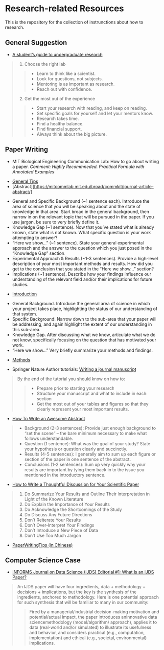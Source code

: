 # Research-related Resources
This is the repository for the collection of instrunctions about how to research.

## General Suggestion
* [A student’s guide to undergraduate research](https://www.nature.com/articles/d41586-019-00871-x)
> 1. Choose the right lab
>> + Learn to think like a scientist.
>> + Look for questions, not subjects.
>> + Mentoring is as important as research.
>> + Reach out with confidence.
> 2. Get the most out of the experience
>> + Start your research with reading, and keep on reading.
>> + Set specific goals for yourself and let your mentors know.
>> + Research takes time.
>> + Find a healthy balance.
>> + Find financial support.
>> + Always think about the big picture.

## Paper Writing
* MIT Biological Engineering Communication Lab: How to go about writing a paper. *Comment: Highly Recommneded. Practical Formula with Annotated Examples*
+ [General Tips](https://mitcommlab.mit.edu/broad/commkit/general-tips/)
+ [Abstract][https://mitcommlab.mit.edu/broad/commkit/journal-article-abstract/]
- General and Specific Background (~1 sentence each). Introduce the area of science that you will be speaking about and the state of knowledge in that area. Start broad in the general background, then narrow in on the relevant topic that will be pursued in the paper. If you use jargon, be sure to very briefly define it.
- Knowledge Gap (~1 sentence). Now that you’ve stated what is already known, state what is not known. What specific question is your work attempting to answer?
- “Here we show…” (~1 sentence). State your general experimental approach and the answer to the question which you just posed in the “Knowledge Gap” section.
- Experimental Approach & Results (~1-3 sentences). Provide a high-level description of your most important methods and results. How did you get to the conclusion that you stated in the “Here we show…” section?
- Implications (~1 sentence). Describe how your findings influence our understanding of the relevant field and/or their implications for future studies.
+ [Introduction](https://mitcommlab.mit.edu/broad/commkit/journal-article-introduction/)
- General Background. Introduce the general area of science in which your project takes place, highlighting the status of our understanding of that system.
- Specific Background. Narrow down to the sub-area that your paper will be addressing, and again highlight the extent of our understanding in this sub-area.
- Knowledge Gap. After discussing what we know, articulate what we do not know, specifically focusing on the question that has motivated your work.
- “Here we show…” Very briefly summarize your methods and findings.
+ [Methods](https://mitcommlab.mit.edu/broad/commkit/journal-article-methods/)

* Springer Nature Author tutorials: [Writing a journal manuscript](https://www.springernature.com/gp/authors/campaigns/writing-a-manuscript)
> By the end of the tutorial you should know on how to:
>> + Prepare prior to starting your research
>> + Structure your manuscript and what to include in each section
>> + Get the most out of your tables and figures so that they clearly represent your most important results.

* [How To Write an Awesome Abstract](https://bitesizebio.com/13661/how-to-write-an-awesome-abstract/)
> + Background (2-3 sentences): Provide just enough background to “set the scene” – the bare minimum necessary to make what follows understandable.
> + Question (1 sentence): What was the goal of your study? State your hypothesis or question clearly and succinctly.
> + Results (4-5 sentences): I generally aim to sum up each figure or section of the paper in one sentence of the abstract.
> + Conclusions (1-2 sentences): Sum up very quickly why your results are important by tying them back in to the issue you mentioned in the introductory sentence.

* [How to Write a Thoughtful Discussion for Your Scientific Paper](https://bitesizebio.com/31855/write-discussion-paper/)
> 1. Do Summarize Your Results and Outline Their Interpretation in Light of the Known Literature
> 2. Do Explain the Importance of Your Results
> 3. Do Acknowledge the Shortcomings of the Study
> 4. Do Discuss Any Future Directions
> 5. Don’t Reiterate Your Results
> 6. Don’t Over-Interpret Your Findings
> 7. Don’t Introduce a New Piece of Data
> 8. Don’t Use Too Much Jargon

* [PaperWritingTips (in Chinese)](https://github.com/cooelf/PaperWritingTips)

## Computer Science Case
* [INFORMS Journal on Data Science (IJDS) Editorial #1: What Is an IJDS Paper?](https://pubsonline.informs.org/doi/10.1287/ijds.2020.003)
> An IJDS paper will have four ingredients, data + methodology + decisions + implications, but the key is the synthesis of the ingredients, anchored to methodology. Here is one potential approach for such synthesis that will be familiar to many in our community:
>> Fired by a managerial/industrial decision-making motivation and potential/actual impact, the paper introduces aninnovative data sciencemethodology (model/algorithm/ approach), applies it to data (real-world and/or simulated) to illustrate its usefulness and behavior, and considers practical (e.g., computation, implementation) and ethical (e.g., societal, environmental) implications.

